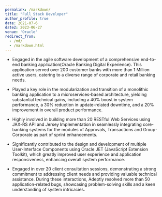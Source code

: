 ```yaml
---
permalink: /markdown/
title: "Full Stack Developer"
author_profile: true
date: 2021-07-6
date2: 2023-06-27
venue: 'Oracle'
redirect_from: 
  - /md/
  - /markdown.html
---
```


* Engaged in the agile software development of a comprehensive end-to-end banking application(Oracle Banking Digital Experience). This application served over 200 customer banks with more than 1 Million active users, catering to a diverse range of corporate and retail banking needs.

* Played a key role in the modularization and transition of a monolithic banking application to a microservices-based architecture, yielding substantial technical gains, including a 40\% boost in system performance, a 30\% reduction in update-related downtime, and a 20\% improvement in overall product performance.

* Highly involved in building more than 20 RESTful Web Services using JAX-RS API and Jersey Implementation in seamlessly integrating core-banking systems for the modules of Approvals, Transactions and Group-Corporate as part of sprint enhancements.

* Significantly contributed to the design and development of multiple User-Interface Components using Oracle JET (JavaScript Extension Toolkit), which greatly improved user experience and application responsiveness, enhancing overall system performance.

* Engaged in over 20 client consultation sessions, demonstrating a strong commitment to addressing client needs and providing valuable technical assistance. During these interactions, Adeptly resolved more than 50 application-related bugs, showcasing problem-solving skills and a keen understanding of system intricacies.